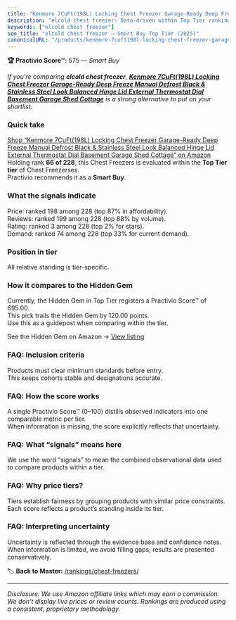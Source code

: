 ```yaml
---
title: "Kenmore 7CuFt(198L) Locking Chest Freezer Garage-Ready Deep Freeze Manual Defrost Black & Stainless Steel Look Balanced Hinge Lid External Thermostat Dial Basement Garage Shed Cottage"
description: "elcold chest freezer: Data-driven within Top Tier ranking using the Practivio Score™. Positioned by quality, value, demand, findability, momentum."
keywords: ["elcold chest freezer"]
seo_title: "elcold chest freezer — Smart Buy Top Tier (2025)"
canonicalURL: "/products/kenmore-7cuft198l-locking-chest-freezer-garage-ready-deep-freeze-manual-defrost-black-stainless-steel-look-balanced-hinge-lid-external-thermostat-dial-basement-garage-shed-cottage-B0D8TK86G1/"
---
```


**🏆 Practivio Score™:** 575 — _Smart Buy_


*If you're comparing **elcold chest freezer**, **[Kenmore 7CuFt(198L) Locking Chest Freezer Garage-Ready Deep Freeze Manual Defrost Black & Stainless Steel Look Balanced Hinge Lid External Thermostat Dial Basement Garage Shed Cottage](https://www.amazon.com/dp/B0D8TK86G1?tag=practivio-20)** is a strong alternative to put on your shortlist.*
### Quick take
[Shop “Kenmore 7CuFt(198L) Locking Chest Freezer Garage-Ready Deep Freeze Manual Defrost Black & Stainless Steel Look Balanced Hinge Lid External Thermostat Dial Basement Garage Shed Cottage” on Amazon](https://www.amazon.com/dp/B0D8TK86G1?tag=practivio-20)
Holding rank **66 of 228**, this Chest Freezers is evaluated within the **Top Tier tier** of Chest Freezerses.  
Practivio recommends it as a **Smart Buy**.

### What the signals indicate
Price: ranked 198 among 228 (top 87% in affordability).  
Reviews: ranked 199 among 228 (top 88% by volume).  
Rating: ranked 3 among 228 (top 2% for stars).  
Demand: ranked 74 among 228 (top 33% for current demand).

### Position in tier
All relative standing is tier-specific.

### How it compares to the Hidden Gem
Currently, the Hidden Gem in Top Tier registers a Practivio Score™ of 695.00.  
This pick trails the Hidden Gem by 120.00 points.  
Use this as a guidepost when comparing within the tier.  

See the Hidden Gem on Amazon → [View listing](https://www.amazon.com/dp/B08P6CS4SW?tag=practivio-20)

### FAQ: Inclusion criteria
Products must clear minimum standards before entry.  
This keeps cohorts stable and designations accurate.

### FAQ: How the score works
A single Practivio Score™ (0–100) distills observed indicators into one comparable metric per tier.  
When information is missing, the score explicitly reflects that uncertainty.

### FAQ: What “signals” means here
We use the word “signals” to mean the combined observational data used to compare products within a tier.

### FAQ: Why price tiers?
Tiers establish fairness by grouping products with similar price constraints.  
Each score reflects a product’s standing inside its tier.

### FAQ: Interpreting uncertainty
Uncertainty is reflected through the evidence base and confidence notes.  
When information is limited, we avoid filling gaps; results are presented conservatively.


🏷️ **Back to Master:** [/rankings/chest-freezers/](/rankings/chest-freezers/)

---
_Disclosure: We use Amazon affiliate links which may earn a commission. We don’t display live prices or review counts. Rankings are produced using a consistent, proprietary methodology._
